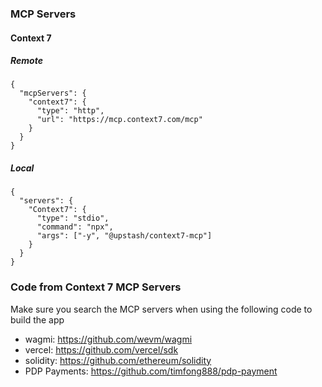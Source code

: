 ### MCP Servers
#### Context 7
##### Remote
```
{
  "mcpServers": {
    "context7": {
      "type": "http",
      "url": "https://mcp.context7.com/mcp"
    }
  }
}
```
##### Local
```
{
  "servers": {
    "Context7": {
      "type": "stdio",
      "command": "npx",
      "args": ["-y", "@upstash/context7-mcp"]
    }
  }
}
```

### Code from Context 7 MCP Servers
Make sure you search the MCP servers when using the following code to build the app

- wagmi: https://github.com/wevm/wagmi
- vercel: https://github.com/vercel/sdk
- solidity: https://github.com/ethereum/solidity
- PDP Payments: https://github.com/timfong888/pdp-payment
